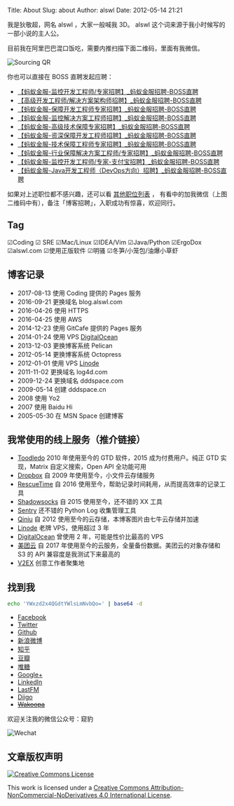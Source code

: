 Title: About
Slug: about
Author: alswl
Date: 2012-05-14 21:21

我是狄敬超，网名 alswl ，大家一般喊我 3D。
alswl 这个词来源于我小时候写的一部小说的主人公。

目前我在阿里巴巴混口饭吃，需要内推扫描下面二维码，里面有我微信。

![Sourcing QR](https://ohsolnxaa.qnssl.com/upload_dropbox/meta/sourcing-qr.png)

你也可以直接在 BOSS 直聘发起应聘：

*   [【蚂蚁金服-监控开发工程师/专家招聘】_蚂蚁金服招聘-BOSS直聘](https://www.zhipin.com/job_detail/07f6a42c5bdf619e1XF42dS8FlY~.html?ka=new_search_list_3)
*   [【高级开发工程师/解决方案架构师招聘】_蚂蚁金服招聘-BOSS直聘](https://www.zhipin.com/job_detail/fd739d05dee155051XF42dW0Els~.html?ka=new_search_list_4)
*   [【蚂蚁金服-保障开发工程师专家招聘】_蚂蚁金服招聘-BOSS直聘](https://www.zhipin.com/job_detail/b68477717e54f6f31XF42dS8FFY~.html?ka=new_search_list_5)
*   [【蚂蚁金服-监控解决方案工程师招聘】_蚂蚁金服招聘-BOSS直聘](https://www.zhipin.com/job_detail/7209bf9b349726901XF42dS9GVI~.html?ka=new_search_list_6)
*   [【蚂蚁金服-高级技术保障专家招聘】_蚂蚁金服招聘-BOSS直聘](https://www.zhipin.com/job_detail/103890fa2d5085011XF42dS9Els~.html?ka=new_search_list_7)
*   [【蚂蚁金服-资深保障开发工程师招聘】_蚂蚁金服招聘-BOSS直聘](https://www.zhipin.com/job_detail/265f9efb4eb42e9f1XF42dW0FVM~.html?ka=new_search_list_8)
*   [【蚂蚁金服-技术保障工程师专家招聘】_蚂蚁金服招聘-BOSS直聘](https://www.zhipin.com/job_detail/9527d3320a32f3391XF42dW1GVQ~.html?ka=new_search_list_9)
*   [【蚂蚁金服-行业保障解决方案工程师/专家招聘】_蚂蚁金服招聘-BOSS直聘](https://www.zhipin.com/job_detail/7182c05e105427c41XF42dW1ElE~.html?ka=new_search_list_10)
*   [【蚂蚁金服-监控开发工程师/专家-支付宝招聘】_蚂蚁金服招聘-BOSS直聘](https://www.zhipin.com/job_detail/29cdec2de82ed09c1XF609-0Elo~.html?ka=new_search_list_12)
*   [【蚂蚁金服-Java开发工程师（DevOps方向）招聘】_蚂蚁金服招聘-BOSS直聘](https://www.zhipin.com/job_detail/b2484e7dc415c9701XF42dW7EVI~.html?ka=new_search_list_15)


如果对上述职位都不感兴趣，还可以看 [其他职位列表](https://job.alibaba.com/zhaopin/index.htm) ，
有看中的加我微信（上图二维码中有），备注「博客招聘」，入职成功有惊喜，欢迎同行。


## Tag

☑Coding ☑ SRE ☑Mac/Linux ☑IDEA/Vim ☑Java/Python ☑ErgoDox ☑alswl.com ☑使用正版软件 ☑明骚 ☑冬笋/小笼包/油爆小草虾


## 博客记录

*   2017-08-13 使用 Coding 提供的 Pages 服务
*   2016-09-21 更换域名 blog.alswl.com
*   2016-04-26 使用 HTTPS
*   2016-04-25 使用 AWS
*   2014-12-23 使用 GitCafe 提供的 Pages 服务
*   2014-01-24 使用 VPS [DigitalOcean](https://www.digitalocean.com/?refcode=7f0f1462316f)
*   2013-12-03 更换博客系统 Pelican
*   2012-05-14 更换博客系统 Octopress
*   2012-01-01 使用 VPS [Linode](https://www.linode.com/?r=7e51a136a0eca06c5f6474373f616bbdaa2b5b6c)
*   2011-11-02 更换域名 log4d.com
*   2009-12-24 更换域名 dddspace.com
*   2009-05-14 创建 dddspace.cn
*   2008 使用 Yo2
*   2007 使用 Baidu Hi
*   2005-05-30 在 MSN Space 创建博客


## 我常使用的线上服务（推介链接）

*   [Toodledo](http://www.toodledo.com/index.php?ref=td4d1aebdd0f59e)
    2010 年使用至今的 GTD 软件，2015 成为付费用户。纯正 GTD 实现，Matrix 自定义搜索，Open API 全功能可用
*   [Dropbox](http://db.tt/vQqCGcl)
    自 2009 年使用至今，小文件云存储服务
*   [RescueTime](https://www.rescuetime.com/ref/1328871)
    自 2016 使用至今，帮助记录时间耗用，从而提高效率的记录工具
*   [Shadowsocks](https://portal.shadowsocks.to/aff.php?aff=4215)
    自 2015 使用至今，还不错的 XX 工具
*   [Sentry](https://getsentry.com/signup/r_D1W_/) 还不错的 Python Log 收集管理工具
*   [Qiniu](https://portal.qiniu.com/signup?code=3lktq7rq4uhxs)
    自 2012 使用至今的云存储，本博客图片由七牛云存储并加速
*   [Linode](http://www.linode.com/?r=7e51a136a0eca06c5f6474373f616bbdaa2b5b6c)
    老牌 VPS，使用超过 3 年
*   [DigitalOcean](https://www.digitalocean.com/?refcode=7f0f1462316f)
    曾使用 2 年，可能是性价比最高的 VPS
*   [美团云](https://www.mtyun.com/r/96cede1251)
    自 2017 年使用至今的云服务，全量备份数据。美团云的对象存储和 S3 的 API 兼容度是我测试下来最高的
*   [V2EX](http://www.v2ex.com/?r=alswl) 创意工作者聚集地


## 找到我

``` bash
echo 'YWxzd2x4QGdtYWlsLmNvbQo=' | base64 -d
```

*   [Facebook](https://www.facebook.com/alswl)
*   [Twitter](https://twitter.com/alswl/)
*   [Github](https://github.com/alswl/)
*   [新浪微博](http://weibo.com/alswlx)
*   [知乎](https://www.zhihu.com/people/alswl)
*   [豆瓣](http://www.douban.com/people/alswl/)
*   [堆糖](https://www.duitang.com/people/?user_id=1723564092)
*   [Google+](https://plus.google.com/+JasonTi?hl=zh_cn)
*   [LinkedIn](https://www.linkedin.com/in/jason-di-b4883928/)
*   [LastFM](http://cn.last.fm/user/alswl)
*   [Diigo](https://www.diigo.com/profile/alswlx)
*   <del>[Wakoopa](http://social.wakoopa.com/alswl)</del>

欢迎关注我的微信公众号：窥豹

![Wechat](https://ohsolnxaa.qnssl.com/upload_dropbox/201605/qrcode_for_gh_17e2f9c2caa4_258.jpg)


## 文章版权声明

[![Creative Commons License](https://ohsolnxaa.qnssl.com/upload_dropbox/temp/cc-by-nc-nd.png)](http://creativecommons.org/licenses/by-nc-nd/4.0/)

This work is licensed under a [Creative Commons Attribution-NonCommercial-NoDerivatives 4.0 International License](http://creativecommons.org/licenses/by-nc-nd/4.0/).

